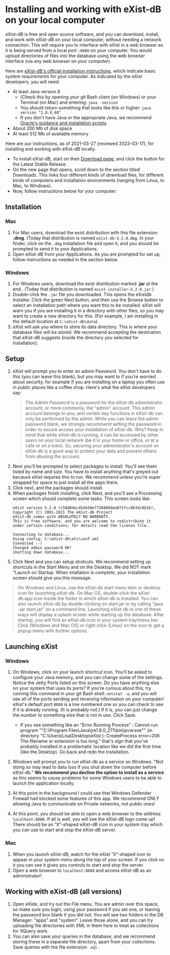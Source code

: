 # Installing and working with eXist-dB on your local computer

eXist-dB is free and open source software, and you can download, install, and work with eXist-dB on your local computer, without needing a network connection. This will require you to interface with eXist in a web browser as it is being served from a local port `:8080` on your computer. You would upload directories of files into the database using the web browser interface (via any web browser on your computer).  

Here are [eXist-dB's official installation instructions](https://exist-db.org/exist/apps/doc/basic-installation), which indicate basic system requirements for your computer. As indicated by the eXist developers, you will need:
* At least Java version 8 
    * (Check this by opening your git Bash client (on Windows) or your Terminal (on Mac) and entering: `java -version`
    * You should return something that looks like this or higher: `java version "1.8.0_60"`
    * If you don't have Java or the appropriate Java, we recommend [Oracle's guidance and installation scripts](https://www.java.com/en/download/help/index_installing.html).
* About 200 Mb of disk space
* At least 512 Mb of available memory

Here are our instructions, as of 2021-03-27 (reviewed 2023-03-17), for installing and working with eXist-dB locally. 

* To install eXist-dB, start on their [Download page](http://exist-db.org/exist/apps/homepage/index.html), and click the button for the Latest Stable Release.
* On the new page that opens, scroll down to the section titled Downloads. This links four different kinds of download files, for different kinds of computers and installation environments (ranging from Linux, to Mac, to Windows).  
* Now, follow instructions below for your computer:

## Installation

### Mac
1. For Mac users, download the exist distribution with this file extension: **.dmg**. (Today that distribution is named `eXist-db-5.2.0.dmg`. In your finder, click on the `.dmg` installation file and open it, and you should be prompted to send it to your Applications. 
1. Open eXist-dB from your Applications. As you are prompted for set up, follow instructions as needed in the section below. 

### Windows
1. For Windows users, download the exist distribution marked **.jar** at the end .  (Today that distribution is named `exist-installer-5.2.0.jar`.)
1.  Double-click the `.jar` file you downloaded.  This opens the eXistdb Installer. Click the green Next button, and then use the Browse button to select an installation path where you want this to be installed. eXist will warn you if you are installing it in a directory with other files, so you may want to create a new directory for this. (For example, I am installing in the default location at `C:\eXist-db\data`).
1. eXist will ask you where to store its data directory. This is where your database files will be stored. We recommend accepting the destination that eXist-dB suggests (inside the directory you selected for installation). 

## Setup
1. eXist will prompt you to enter an admin Password. You don't have to do this (you can leave this blank), but you may want to if you're worried about security, for example if you are installing on a laptop you often use in public places like a coffee shop. Here's what the eXist developers say:
   >The Admin Password is a password for the eXist-db administrator account, or more commonly, the "admin" account. 
This admin account belongs to you, and certain key functions in eXist-db can only be performed by the admin. 
While you can leave the admin password blank, we strongly recommend setting the password in order to secure access your installation of eXist-db. Why? Keep in mind that while eXist-db is running, it can be accessed by other users on your local network (be it in your home or office, or at a cafe or on a train). So, securing your administrator's account on eXist-db is a good way to protect your data and prevent others from abusing the account.
1. Next you'll be prompted to select packages to install. You'll see them listed by name and size. You have to install anything that's greyed out because eXist requires this to run.  We recommend unless you're super strapped for space to just install all the apps there. 
1. Click next, and  the packages should install. 
1. When packages finish installing, click Next, and you'll see a Processing screen which should complete some tasks:  This screen looks like:
   ```
   eXist version 5.2.0 (c58d04ec45de50e7738489dee072fcc863dc8b1b), Copyright (C) 2001-2021 The eXist-db Project
   eXist-db comes with ABSOLUTELY NO WARRANTY.
   This is free software, and you are welcome to redistribute it
   under certain conditions; for details read the license file.

   Connecting to database...
   Using config: C:\eXist-db\etc\conf.xml
   Connected :-)
   Changed admin password OK!
   shutting down database...
   ```
1. Click Next and you can setup shotcuts. We recommend setting up shortcuts in the Start Menu and on the Desktop.  We did NOT mark "Launch on Startup.  When intallation is complete, your installation screen should give you this message: 


>On Windows and Linux, use the eXist-db start menu item or desktop icon for launching eXist-db. On Mac OS, double-click the eXist-db.app icon inside the folder in which eXist-db is installed.
>You can also launch eXist-db by double-clicking on start.jar or by calling "java -jar start.jar" on a command line.
>Launching eXist-db in one of these ways will display a splash screen while starting up the database. After startup, you will find an eXist-db icon in your system tray/menu bar. Click (Windows and Mac OS) or right-click (Linux) on the icon to get a popup menu with further options.

## Launching eXist

### Windows
1. On Windows, click on your launch shortcut icon. You'll be asked to configure your Java memory, and you can change some of the settings. Notice the Jetty Ports listed on this screen. Do you have anything else on your system that uses its ports? If you're curious about this, try running this command in your git Bash shell: `netstat -a`, and you will see all of the ports sending and receiving information on your computer! eXist's default port `8080` is a low numbered one so you can check to see if it is already running. (It is probably not.) If it is, you can just change the number to something else that is not in use. Click Save.

     * If you see something like an "Error Running Process" : Cannot run program ""C:\Program Files\Java\jre1.8.0_271\bin\javw.exe"" (in directory "C:\Users\Lisa\Desktop\eXist:): CreateProcess error=206 The filename or extension is too long." that's  sign that you've probably installed in a problematic location like we did the first time (like the Desktop). Go back and redo the installation. 
1. Windows will prompt you to run eXist-db as a service on Windows. "Not doing so may lead to data loss if you shut down the computer before eXist-db." **We recommend you decline the option to install as a service** as this seems to cause problems for some Windows users to be able to launch the application locally.
1. At this point in the background I could see that Windows Defender Firewall had blocked some features of this app. We recommend ONLY allowing Java to communicate on Private networks, not public ones! 
1. At this point, you should be able to open a web browser to the address: `localhost:8080`. If all is well, you will see the eXist-dB logo come up! There should be an ”X”-shaped eXist-dB icon in your system tray which you can use to start and stop the eXist-dB server.


### Mac
1. When you launch eXist-dB, watch for the eXist ”X”-shaped icon to appear in your system menu along the top of your screen. If you click on it you can see it gives you controls to start and stop the server. 
1. Open a web browser to `localhost:8080` and access eXist-dB as an administrator! 


## Working with eXist-dB (all versions)
1. Open eXide, and try out the File menu. You are admin over this space, so make sure you login, using your password if you set one, or leaving the password box blank if you did not.  You will see two folders in the DB Manager: "apps" and "system". Leave those alone, and you can try uploading file directories with XML in them here to treat as collections for XQuery work.
1. You can also save your queries in the database, and we recommend storing these in a separate file directory, apart from your collections. Save queries with the file extension `.xql` .
